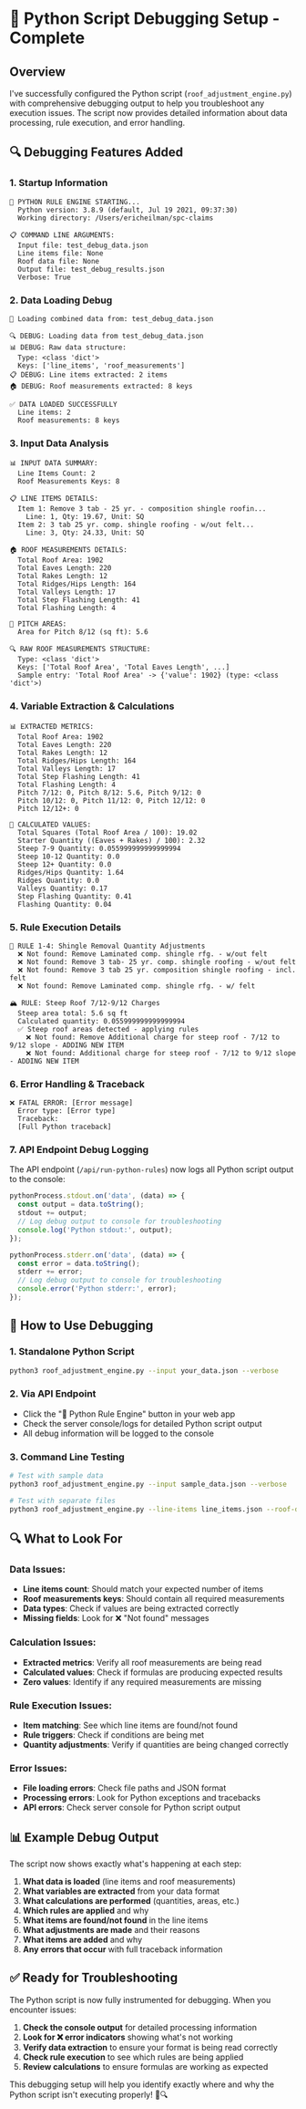 # 🐛 Python Script Debugging Setup - Complete

## Overview

I've successfully configured the Python script (`roof_adjustment_engine.py`) with comprehensive debugging output to help you troubleshoot any execution issues. The script now provides detailed information about data processing, rule execution, and error handling.

## 🔍 **Debugging Features Added**

### **1. Startup Information**
```
🚀 PYTHON RULE ENGINE STARTING...
  Python version: 3.8.9 (default, Jul 19 2021, 09:37:30)
  Working directory: /Users/ericheilman/spc-claims

📋 COMMAND LINE ARGUMENTS:
  Input file: test_debug_data.json
  Line items file: None
  Roof data file: None
  Output file: test_debug_results.json
  Verbose: True
```

### **2. Data Loading Debug**
```
📁 Loading combined data from: test_debug_data.json

🔍 DEBUG: Loading data from test_debug_data.json
📊 DEBUG: Raw data structure:
  Type: <class 'dict'>
  Keys: ['line_items', 'roof_measurements']
📋 DEBUG: Line items extracted: 2 items
🏠 DEBUG: Roof measurements extracted: 8 keys

✅ DATA LOADED SUCCESSFULLY
  Line items: 2
  Roof measurements: 8 keys
```

### **3. Input Data Analysis**
```
📊 INPUT DATA SUMMARY:
  Line Items Count: 2
  Roof Measurements Keys: 8

📋 LINE ITEMS DETAILS:
  Item 1: Remove 3 tab - 25 yr. - composition shingle roofin...
    Line: 1, Qty: 19.67, Unit: SQ
  Item 2: 3 tab 25 yr. comp. shingle roofing - w/out felt...
    Line: 3, Qty: 24.33, Unit: SQ

🏠 ROOF MEASUREMENTS DETAILS:
  Total Roof Area: 1902
  Total Eaves Length: 220
  Total Rakes Length: 12
  Total Ridges/Hips Length: 164
  Total Valleys Length: 17
  Total Step Flashing Length: 41
  Total Flashing Length: 4

📐 PITCH AREAS:
  Area for Pitch 8/12 (sq ft): 5.6

🔍 RAW ROOF MEASUREMENTS STRUCTURE:
  Type: <class 'dict'>
  Keys: ['Total Roof Area', 'Total Eaves Length', ...]
  Sample entry: 'Total Roof Area' -> {'value': 1902} (type: <class 'dict'>)
```

### **4. Variable Extraction & Calculations**
```
📊 EXTRACTED METRICS:
  Total Roof Area: 1902
  Total Eaves Length: 220
  Total Rakes Length: 12
  Total Ridges/Hips Length: 164
  Total Valleys Length: 17
  Total Step Flashing Length: 41
  Total Flashing Length: 4
  Pitch 7/12: 0, Pitch 8/12: 5.6, Pitch 9/12: 0
  Pitch 10/12: 0, Pitch 11/12: 0, Pitch 12/12: 0
  Pitch 12/12+: 0

🧮 CALCULATED VALUES:
  Total Squares (Total Roof Area / 100): 19.02
  Starter Quantity ((Eaves + Rakes) / 100): 2.32
  Steep 7-9 Quantity: 0.055999999999999994
  Steep 10-12 Quantity: 0.0
  Steep 12+ Quantity: 0.0
  Ridges/Hips Quantity: 1.64
  Ridges Quantity: 0.0
  Valleys Quantity: 0.17
  Step Flashing Quantity: 0.41
  Flashing Quantity: 0.04
```

### **5. Rule Execution Details**
```
📝 RULE 1-4: Shingle Removal Quantity Adjustments
  ❌ Not found: Remove Laminated comp. shingle rfg. - w/out felt
  ❌ Not found: Remove 3 tab- 25 yr. comp. shingle roofing - w/out felt
  ❌ Not found: Remove 3 tab 25 yr. composition shingle roofing - incl. felt
  ❌ Not found: Remove Laminated comp. shingle rfg. - w/ felt

🏔️ RULE: Steep Roof 7/12-9/12 Charges
  Steep area total: 5.6 sq ft
  Calculated quantity: 0.055999999999999994
  ✅ Steep roof areas detected - applying rules
    ❌ Not found: Remove Additional charge for steep roof - 7/12 to 9/12 slope - ADDING NEW ITEM
    ❌ Not found: Additional charge for steep roof - 7/12 to 9/12 slope - ADDING NEW ITEM
```

### **6. Error Handling & Traceback**
```
❌ FATAL ERROR: [Error message]
  Error type: [Error type]
  Traceback:
  [Full Python traceback]
```

### **7. API Endpoint Debug Logging**
The API endpoint (`/api/run-python-rules`) now logs all Python script output to the console:
```typescript
pythonProcess.stdout.on('data', (data) => {
  const output = data.toString();
  stdout += output;
  // Log debug output to console for troubleshooting
  console.log('Python stdout:', output);
});

pythonProcess.stderr.on('data', (data) => {
  const error = data.toString();
  stderr += error;
  // Log debug output to console for troubleshooting
  console.error('Python stderr:', error);
});
```

## 🚀 **How to Use Debugging**

### **1. Standalone Python Script**
```bash
python3 roof_adjustment_engine.py --input your_data.json --verbose
```

### **2. Via API Endpoint**
- Click the "🐍 Python Rule Engine" button in your web app
- Check the server console/logs for detailed Python script output
- All debug information will be logged to the console

### **3. Command Line Testing**
```bash
# Test with sample data
python3 roof_adjustment_engine.py --input sample_data.json --verbose

# Test with separate files
python3 roof_adjustment_engine.py --line-items line_items.json --roof-data roof_data.json --verbose
```

## 🔍 **What to Look For**

### **Data Issues:**
- **Line items count**: Should match your expected number of items
- **Roof measurements keys**: Should contain all required measurements
- **Data types**: Check if values are being extracted correctly
- **Missing fields**: Look for ❌ "Not found" messages

### **Calculation Issues:**
- **Extracted metrics**: Verify all roof measurements are being read
- **Calculated values**: Check if formulas are producing expected results
- **Zero values**: Identify if any required measurements are missing

### **Rule Execution Issues:**
- **Item matching**: See which line items are found/not found
- **Rule triggers**: Check if conditions are being met
- **Quantity adjustments**: Verify if quantities are being changed correctly

### **Error Issues:**
- **File loading errors**: Check file paths and JSON format
- **Processing errors**: Look for Python exceptions and tracebacks
- **API errors**: Check server console for Python script output

## 📊 **Example Debug Output**

The script now shows exactly what's happening at each step:

1. **What data is loaded** (line items and roof measurements)
2. **What variables are extracted** from your data format
3. **What calculations are performed** (quantities, areas, etc.)
4. **Which rules are applied** and why
5. **What items are found/not found** in the line items
6. **What adjustments are made** and their reasons
7. **What items are added** and why
8. **Any errors that occur** with full traceback information

## ✅ **Ready for Troubleshooting**

The Python script is now fully instrumented for debugging. When you encounter issues:

1. **Check the console output** for detailed processing information
2. **Look for ❌ error indicators** showing what's not working
3. **Verify data extraction** to ensure your format is being read correctly
4. **Check rule execution** to see which rules are being applied
5. **Review calculations** to ensure formulas are working as expected

This debugging setup will help you identify exactly where and why the Python script isn't executing properly! 🐛🔍
